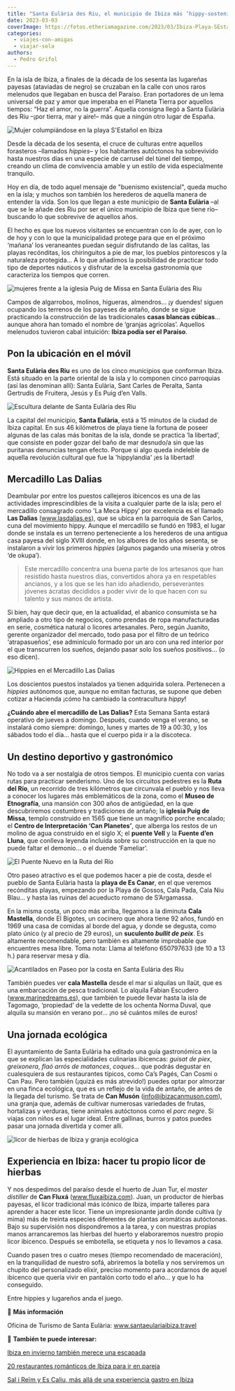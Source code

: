 ```yaml
---
title: "Santa Eulària des Riu, el municipio de Ibiza más ‘hippy-sostenible’"
date: 2023-03-03
coverImage: https://fotos.etheriamagazine.com/2023/03/Ibiza-Playa-SEstañol-columpio.jpg
categories: 
  - viajes-con-amigas
  - viajar-sola
authors: 
  - Pedro Grifol
---
```


En la isla de Ibiza, a finales de la década de los sesenta las lugareñas payesas 
(ataviadas de negro) se cruzaban en la calle con unos raros melenudos que llegaban en 
busca del Paraíso. Eran portadores de un lema universal de paz y amor que imperaba en el 
Planeta Tierra por aquellos tiempos: “Haz el amor, no la guerra”. Aquella consigna llegó 
a Santa Eulària des Riu –¡por tierra, mar y aire!– más que a ningún otro lugar de 
España. 

![Mujer columpiándose en la playa S'Estañol en Ibiza](https://fotos.etheriamagazine.com/2023/03/Ibiza-Playa-SEstañol-columpio.jpg "Columpio en la playa S'Estañol. © Pedro Grifol.")

Desde la década de los sesenta, el cruce de culturas entre aquellos forasteros –llamados 
_hippies_– y los habitantes autóctonos ha sobrevivido hasta nuestros días en una especie 
de carrusel del túnel del tiempo, creando un clima de convivencia amable y un estilo de 
vida especialmente tranquilo. 

Hoy en día, de todo aquel mensaje de "buenismo existencial", queda mucho en la isla; y 
muchos son también los herederos de aquella manera de entender la vida. Son los que 
llegan a este municipio de **Santa Eulària** –al que se le añade des Riu por ser el 
único municipio de Ibiza que tiene río– buscando lo que sobrevive de aquellos años. 

El hecho es que los nuevos visitantes se encuentran con lo de ayer, con lo de hoy y con 
lo que la municipalidad protege para que en el próximo ‘mañana’ los veraneantes puedan 
seguir disfrutando de las calitas, las playas recónditas, los chiringuitos a pie de mar, 
los pueblos pintorescos y la naturaleza protegida… A lo que añadimos la posibilidad de 
practicar todo tipo de deportes náuticos y disfrutar de la excelsa gastronomía que 
caracteriza los tiempos que corren. 

![mujeres frente a la iglesia Puig de Missa en Santa Eulària des Riu](https://fotos.etheriamagazine.com/2023/03/Ibiza-Iglesia-Puig-de-Missa.jpg "Iglesia Puig de Missa en Santa Eulària des Riu. © PG")

Campos de algarrobos, molinos, higueras, almendros… ¡y duendes! siguen ocupando los 
terrenos de los payeses de antaño, donde se sigue practicando la construcción de las 
tradicionales **casas blancas cúbicas**… aunque ahora han tomado el nombre de ‘granjas 
agrícolas’. Aquellos melenudos tuvieron cabal intuición: **Ibiza podía ser el Paraíso**. 

## Pon la ubicación en el móvil

**Santa Eulària des Riu** es uno de los cinco municipios que conforman Ibiza. Está 
situado en la parte oriental de la isla y lo componen cinco parroquias (así las 
denominan allí): Santa Eulària, Sant Carles de Peralta, Santa Gertrudis de Fruitera, 
Jesús y Es Puig d’en Valls. 

![Escultura delante de Santa Eulària des Riu](https://fotos.etheriamagazine.com/2023/03/Ibiza-Santa-Eularia-des-Riu.jpg "Santa Eulària des Riu. © Pedro Grifol")

La capital del municipio, **Santa Eulària**, está a 15 minutos de la ciudad de Ibiza 
capital. En sus 46 kilómetros de playa tiene la fortuna de poseer algunas de las calas 
más bonitas de la isla, donde se practica ‘la libertad’, que consiste en poder gozar del 
baño de mar desnudo/a sin que las puritanas denuncias tengan efecto. Porque si algo 
queda indeleble de aquella revolución cultural que fue la 'hippylandia' ¡es la libertad! 

## Mercadillo Las Dalias

Deambular por entre los puestos callejeros ibicencos es una de las actividades 
imprescindibles de la visita a cualquier parte de la isla; pero el mercadillo consagrado 
como 'La Meca Hippy' por excelencia es el llamado **Las Dalias** (www.lasdalias.es), que 
se ubica en la parroquia de San Carlos, cuna del movimiento hippy. Aunque el mercadillo 
se fundó en 1983, el lugar donde se instala es un terreno perteneciente a los herederos 
de una antigua casa payesa del siglo XVIII donde, en los albores de los años sesenta, se 
instalaron a vivir los primeros _hippies_ (algunos pagando una miseria y otros ‘de 
okupa’). 

> Este mercadillo concentra una buena parte de los artesanos que han resistido hasta 
> nuestros días, convertidos ahora ya en respetables ancianos, y a los que se les han ido 
> añadiendo, perseverantes jóvenes ácratas decididos a poder vivir de lo que hacen con su 
> talento y sus manos de artista. 

Si bien, hay que decir que, en la actualidad, el abanico consumista se ha ampliado a 
otro tipo de negocios, como prendas de ropa manufacturadas en serie, cosmética natural o 
licores artesanales. Pero, según Juanito, gerente organizador del mercado, todo pasa por 
el filtro de un teórico ‘atrapasueños’, ese adminículo formado por un aro con una red 
interior por el que transcurren los sueños, dejando pasar solo los sueños positivos… (o 
eso dicen). 

![Hippies en el Mercadillo Las Dalias](https://fotos.etheriamagazine.com/2023/03/Mercadillo-hippy-Las-Dalias.jpg "Mercadillo Las Dalias. © Pedro Grifol.")

Los doscientos puestos instalados ya tienen adquirida solera. Pertenecen a _hippies_ 
autónomos que, aunque no emitan facturas, se supone que deben cotizar a Hacienda ¡cómo 
ha cambiado la contracultura _hippy_! 

**¿Cuándo abre el mercadillo de Las Dalias?** Esta Semana Santa estará operativo de 
jueves a domingo. Después, cuando venga el verano, se instalará como siempre: domingo, 
lunes y martes de 19 a 00:30, y los sábados todo el día… hasta que el cuerpo pida ir a 
la discoteca. 

## Un destino deportivo y gastronómico

No todo va a ser nostalgia de otros tiempos. El municipio cuenta con varias rutas para 
practicar senderismo. Uno de los circuitos pedestres es la **Ruta del Río**, un 
recorrido de tres kilómetros que circunvala el pueblo y nos lleva a conocer los lugares 
más emblemáticos de la zona, como el **Museo de Etnografía**, una mansión con 300 años 
de antigüedad, en la que descubriremos costumbres y tradiciones de antaño; la **iglesia 
Puig de Missa**, templo construido en 1565 que tiene un magnífico porche encalado; el 
**Centro de Interpretación ‘Can Planetes’**, que alberga los restos de un molino de agua 
construido en el siglo X; el **puente Vell** y la **Fuente d’en Lluna**, que conlleva 
leyenda incluida sobre su construcción en la que no puede faltar el demonio… o el duende 
‘Fameliar’. 

![El Puente Nuevo en la Ruta del Río](https://fotos.etheriamagazine.com/2023/03/Ibiza-Puente-Nuevo-Ruta-del-Río.jpg "El Puente Nuevo en la Ruta del Río. © PG")

Otro paseo atractivo es el que podemos hacer a pie de costa, desde el pueblo de Santa 
Eulària hasta la **playa de Es Canar**, en el que veremos recónditas playas, empezando 
por la Playa de Gossos, Cala Pada, Cala Niu Blau… y hasta las ruinas del acueducto 
romano de S’Argamassa. 

En la misma costa, un poco más arriba, llegamos a la diminuta **Cala Mastella**, donde 
El Bigotes, un cocinero que ahora tiene 92 años, fundó en 1969 una casa de comidas al 
borde del agua, y donde se degusta, como plato único (y al precio de 29 euros), un 
**suculento _bullit de peix_**. Es altamente recomendable, pero también es altamente 
improbable que encuentres mesa libre. Toma nota: Llama al teléfono 650797633 (de 10 a 13 
h.) para reservar mesa y día. 

![Acantilados en Paseo por la costa en Santa Eulária des Riu](https://fotos.etheriamagazine.com/2023/03/Ibiza-Costa-de-Santa-Eularia-des-Riu.jpg "Paseo por la costa en Santa Eulária des Riu. © PG.")

También puedes ver **cala Mastella** desde el mar si alquilas un llaüt, que es una 
embarcación de pesca tradicional. Lo alquila Fabian Escudero (www.marinedreams.es), que 
también te puede llevar hasta la isla de Tagomago, ‘propiedad’ de la vedette de los 
ochenta Norma Duval, que alquila su mansión en verano por… ¡no sé cuántos miles de 
euros! 

## Una jornada ecológica

El ayuntamiento de Santa Eulària ha editado una guía gastronómica en la que se explican 
las especialidades culinarias ibicencas: _guisat de piex_, _greixonera_, _flaó arrós de 
matances_, _coques_… que podrás degustar en cualesquiera de sus restaurantes típicos, 
como Ca’s Pagés, Can Cosmi o Can Pau. Pero también (¡quizá es más atrevido!) puedes 
optar por almorzar en una finca ecológica, que es un reflejo de la vida de antaño, de 
antes de la llegada del turismo. Se trata de **Can Musón** (info@ibizacanmuson.com), una 
granja que, además de cultivar numerosas variedades de frutas, hortalizas y verduras, 
tiene animales autóctonos como el _porc negre_. Si viajas con niños es el lugar ideal. 
Entre gallinas, burros y patos puedes pasar una jornada divertida y comer allí. 

![licor de hierbas de Ibiza y granja ecológica](https://fotos.etheriamagazine.com/2023/03/Ibiza-Can-Muson-Juan-tur.jpg "Juan Tur de Can Fluxá y paseo por Can Musón. © SG")

## Experiencia en Ibiza: hacer tu propio licor de hierbas

Y nos despedimos del paraíso desde el huerto de Juan Tur, el _master distiller_ de **Can 
Fluxá** (www.fluxaibiza.com). Juan, un productor de hierbas payesas, el licor 
tradicional más icónico de Ibiza, imparte talleres para aprender a hacer este licor. 
Tiene un impresionante jardín donde cultiva (y mima) más de treinta especies diferentes 
de plantas aromáticas autóctonas. Bajo su supervisión nos dispondremos a la tarea, y con 
nuestras propias manos arrancaremos las hierbas del huerto y elaboraremos nuestro propio 
licor ibicenco. Después se embotella, se etiqueta y nos lo llevamos a casa. 

Cuando pasen tres o cuatro meses (tiempo recomendado de maceración), en la tranquilidad 
de nuestro sofá, abriremos la botella y nos serviremos un chupito del personalizado 
elixir, preciso momento para acordarnos de aquel ibicenco que quería vivir en pantalón 
corto todo el año… y que lo ha conseguido. 

Entre hippies y lugareños anda el juego. 

📌 **Más información** 

Oficina de Turismo de Santa Eulària: www.santaeulariaibiza.travel 

📌 **También te puede interesar:** 

[Ibiza en invierno también merece una 
escapada](https://etheriamagazine.com/2021/11/05/planes-viaje-a-ibiza-en-invierno/) 

[20 restaurantes románticos de Ibiza para ir en 
pareja](https://etheriamagazine.com/2020/02/14/20-restaurantes-romanticos-de-ibiza-para-viajes-en-pareja/) 

[Sal i Reïm y Es Caliu, más allá de una experiencia gastro en 
Ibiza](https://etheriamagazine.com/2022/12/02/restaurantes-ibiza-sal-i-reim-es-caliu/)
